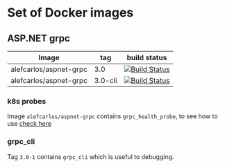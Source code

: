 # Set of Docker images

## ASP.NET grpc

| Image | tag | build status |
| ----- | ---- | -----------|
| alefcarlos/aspnet-grpc | 3.0 | [![Build Status](https://dev.azure.com/alefcarlos/PlusUltra/_apis/build/status/alefcarlos.docker-images.grpc.3?branchName=master)](https://dev.azure.com/alefcarlos/PlusUltra/_build/latest?definitionId=17&branchName=master) |
| alefcarlos/aspnet-grpc | 3.0-cli|[![Build Status](https://dev.azure.com/alefcarlos/PlusUltra/_apis/build/status/alefcarlos.docker-images.grpc.3.cli?branchName=master)](https://dev.azure.com/alefcarlos/PlusUltra/_build/latest?definitionId=18&branchName=master) |

### k8s probes

Image `alefcarlos/aspnet-grpc` contains `grpc_health_probe`, to see how to use [check here](https://github.com/grpc-ecosystem/grpc-health-probe/blob/master/README.md#example-grpc-health-checking-on-kubernetes)

### grpc_cli

Tag `3.0-1` contains `grpc_cli` which is useful to debugging.
